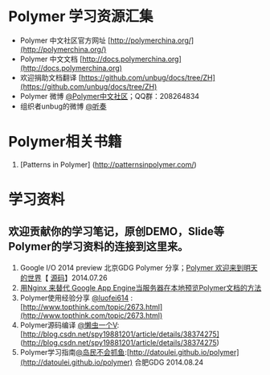 Polymer 学习资源汇集
=============

- Polymer 中文社区官方网址 [http://polymerchina.org/](http://polymerchina.org/)
- Polymer 中文文档 [http://docs.polymerchina.org](http://docs.polymerchina.org)
- 欢迎捐助文档翻译 [https://github.com/unbug/docs/tree/ZH](https://github.com/unbug/docs/tree/ZH)
- Polymer 微博 [@Polymer中文社区](http://weibo.com/u/3631834213?from=profile&wvr=5&loc=infdomain)；QQ群：208264834
- 组织者unbug的微博 [@听奏](http://weibo.com/unbug)

Polymer相关书籍
=========
1. [Patterns in Polymer] (http://patternsinpolymer.com/)

学习资料
=======

欢迎贡献你的学习笔记，原创DEMO，Slide等Polymer的学习资料的连接到这里来。
------------
1. Google I/O 2014 preview 北京GDG Polymer 分享；[Polymer 欢迎来到明天的世界](http://unbug.github.io/gdg14/)【 [源码](https://github.com/unbug/gdg14)】2014.07.26
2. [用Nginx 来替代 Google App Engine当服务器在本地预览Polymer文档的方法](https://github.com/c0710204/polymer_docs_nginx)
3. Polymer使用经验分享 [@luofei614](http://weibo.com/luofei614) : [http://www.topthink.com/topic/2673.html](http://www.topthink.com/topic/2673.html)
4. Polymer源码编译 [@懒虫一个V](http://weibo.com/spy19881221):[http://blog.csdn.net/spy19881201/article/details/38374275] (http://blog.csdn.net/spy19881201/article/details/38374275)
5. Polymer学习指南[@岛民不会抓鱼](http://weibo.com/daominge):[http://datoulei.github.io/polymer](http://datoulei.github.io/polymer) 合肥GDG 2014.08.24
